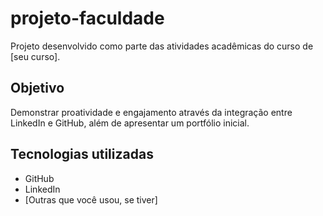 # projeto-faculdade
Projeto desenvolvido como parte das atividades acadêmicas do curso de [seu curso].  

## Objetivo  
Demonstrar proatividade e engajamento através da integração entre LinkedIn e GitHub, além de apresentar um portfólio inicial.  

## Tecnologias utilizadas  
- GitHub  
- LinkedIn  
- [Outras que você usou, se tiver]  

 
